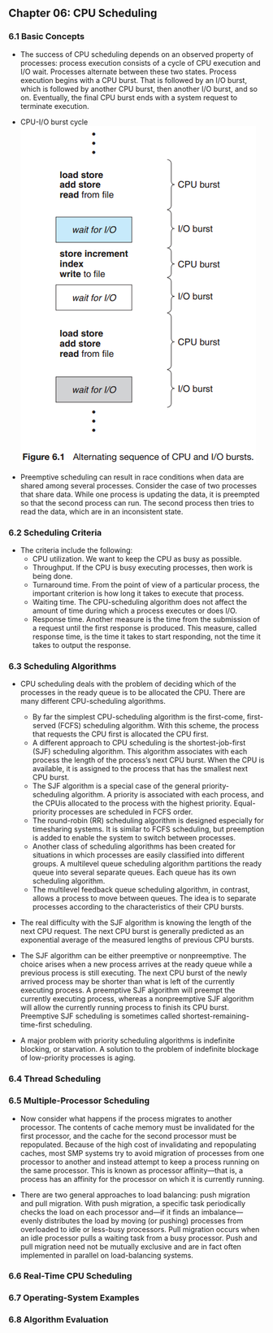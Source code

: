 ## Chapter 06: CPU Scheduling

### 6.1 Basic Concepts

- The success of CPU scheduling depends on an observed property of processes: process execution consists of a cycle of CPU execution and I/O wait. Processes alternate between these two states. Process execution begins with a CPU burst. That is followed by an I/O burst, which is followed by another CPU burst, then another I/O burst, and so on. Eventually, the final CPU burst ends with a system request to terminate execution.

- CPU-I/O burst cycle  
![Alt text](img/fig_6_1_CPU_IO_burst_cycle.PNG)  

- Preemptive scheduling can result in race conditions when data are shared among several processes. Consider the case of two processes that share data. While one process is updating the data, it is preempted so that the second process can run. The second process then tries to read the data, which are in an inconsistent state.

### 6.2 Scheduling Criteria

- The criteria include the following:
	- CPU utilization. We want to keep the CPU as busy as possible. 
	- Throughput. If the CPU is busy executing processes, then work is being done.
	- Turnaround time. From the point of view of a particular process, the important criterion is how long it takes to execute that process.
	- Waiting time. The CPU-scheduling algorithm does not affect the amount of time during which a process executes or does I/O.
	- Response time. Another measure is the time from the submission of a request until the first response is produced. This measure, called response time, is the time it takes to start responding, not the time it takes to output the response.

### 6.3 Scheduling Algorithms

- CPU scheduling deals with the problem of deciding which of the processes in the ready queue is to be allocated the CPU. There are many different CPU-scheduling algorithms.
	- By far the simplest CPU-scheduling algorithm is the first-come, first-served (FCFS) scheduling algorithm. With this scheme, the process that requests the CPU first is allocated the CPU first.
	- A different approach to CPU scheduling is the shortest-job-first (SJF) scheduling algorithm. This algorithm associates with each process the length of the process’s next CPU burst. When the CPU is available, it is assigned to the process that has the smallest next CPU burst.
	- The SJF algorithm is a special case of the general priority-scheduling algorithm. A priority is associated with each process, and the CPUis allocated to the process with the highest priority. Equal-priority processes are scheduled in FCFS order.
	- The round-robin (RR) scheduling algorithm is designed especially for timesharing systems. It is similar to FCFS scheduling, but preemption is added to enable the system to switch between processes.
	- Another class of scheduling algorithms has been created for situations in which processes are easily classified into different groups. A multilevel queue scheduling algorithm partitions the ready queue into several separate queues. Each queue has its own scheduling algorithm.
	- The multilevel feedback queue scheduling algorithm, in contrast, allows a process to move between queues. The idea is to separate processes according to the characteristics of their CPU bursts. 

- The real difficulty with the SJF algorithm is knowing the length of the next CPU request. The next CPU burst is generally predicted as an exponential average of the measured lengths of previous CPU bursts.

- The SJF algorithm can be either preemptive or nonpreemptive. The choice arises when a new process arrives at the ready queue while a previous process is still executing. The next CPU burst of the newly arrived process may be shorter than what is left of the currently executing process. A preemptive SJF algorithm will preempt the currently executing process, whereas a nonpreemptive SJF
algorithm will allow the currently running process to finish its CPU burst. Preemptive SJF scheduling is sometimes called shortest-remaining-time-first scheduling.

- A major problem with priority scheduling algorithms is indefinite blocking, or starvation. A solution to the problem of indefinite blockage of low-priority processes is aging.

### 6.4 Thread Scheduling

### 6.5 Multiple-Processor Scheduling

- Now consider what happens if the process migrates to another processor. The contents of cache memory must be invalidated for the first processor, and the cache for the second processor must be repopulated. Because of the high cost of invalidating and repopulating caches, most SMP systems try to avoid migration of processes from one processor to another and instead attempt to keep a process running on the same processor. This is known as processor affinity—that is, a process has an affinity for the processor on which it is currently running.

- There are two general approaches to load balancing: push migration and pull migration. With push migration, a specific task periodically checks the load on each processor and—if it finds an imbalance—evenly distributes the load by moving (or pushing) processes from overloaded to idle or less-busy processors. Pull migration occurs when an idle processor pulls a waiting task from a busy processor. Push and pull migration need not be mutually exclusive and are in fact often implemented in parallel on load-balancing systems.

### 6.6 Real-Time CPU Scheduling

### 6.7 Operating-System Examples

### 6.8 Algorithm Evaluation